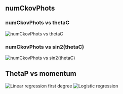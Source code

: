 ## numCkovPhots


### numCkovPhots vs thetaC

![numCkovPhots vs thetaC](image/hist2DnumPhots.png)

### numCkovPhots vs sin2(thetaC)

![numCkovPhots vs sin2(thetaC)](image/hist2DnumPhotsVckov.png)



## ThetaP vs momentum
![Linear regression first degree](image/linRegThetaPMom.png)
![Logistic regression](image/logRegressionThetaPmom.png)




